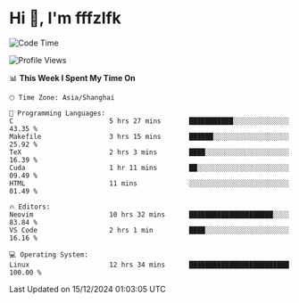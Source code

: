 # Hi 👋, I'm fffzlfk

<!--START_SECTION:waka-->
![Code Time](http://img.shields.io/badge/Code%20Time-999%20hrs%2025%20mins-blue)

![Profile Views](http://img.shields.io/badge/Profile%20Views-0-blue)

📊 **This Week I Spent My Time On** 

```text
🕑︎ Time Zone: Asia/Shanghai

💬 Programming Languages: 
C                        5 hrs 27 mins       ███████████░░░░░░░░░░░░░░   43.35 % 
Makefile                 3 hrs 15 mins       ██████░░░░░░░░░░░░░░░░░░░   25.92 % 
TeX                      2 hrs 3 mins        ████░░░░░░░░░░░░░░░░░░░░░   16.39 % 
Cuda                     1 hr 11 mins        ██░░░░░░░░░░░░░░░░░░░░░░░   09.49 % 
HTML                     11 mins             ░░░░░░░░░░░░░░░░░░░░░░░░░   01.49 % 

🔥 Editors: 
Neovim                   10 hrs 32 mins      █████████████████████░░░░   83.84 % 
VS Code                  2 hrs 1 min         ████░░░░░░░░░░░░░░░░░░░░░   16.16 % 

💻 Operating System: 
Linux                    12 hrs 34 mins      █████████████████████████   100.00 % 
```


 Last Updated on 15/12/2024 01:03:05 UTC
<!--END_SECTION:waka-->
